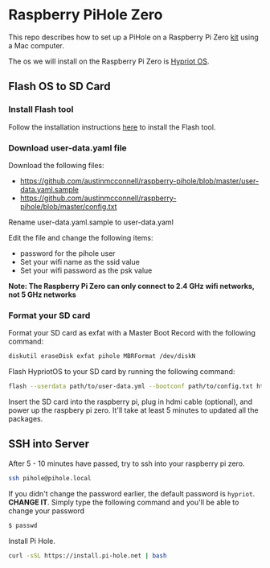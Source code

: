 # Raspberry PiHole Zero

This repo describes how to set up a PiHole on a Raspberry Pi Zero [kit](https://www.adafruit.com/product/3973) using a Mac computer.

The os we will install on the Raspberry Pi Zero is [Hypriot OS](https://hypriot.com/).

## Flash OS to SD Card

### Install Flash tool
Follow the installation instructions [here](https://github.com/hypriot/flash#installation) to install the Flash tool.

### Download user-data.yaml file

Download the following files:
- https://github.com/austinmcconnell/raspberry-pihole/blob/master/user-data.yaml.sample
- https://github.com/austinmcconnell/raspberry-pihole/blob/master/config.txt

Rename user-data.yaml.sample to user-data.yaml

Edit the file and change the following items:
 - password for the pihole user
 - Set your wifi name as the ssid value
 - Set your wifi password as the psk value 

**Note: The Raspberry Pi Zero can only connect to 2.4 GHz wifi networks, not 5 GHz networks**

### Format your SD card

Format your SD card as exfat with a Master Boot Record with the following command:

```bash
diskutil eraseDisk exfat pihole MBRFormat /dev/diskN
```

Flash HypriotOS to your SD card by running the following command:

```bash
flash --userdata path/to/user-data.yml --bootconf path/to/config.txt https://github.com/hypriot/image-builder-rpi/releases/download/v1.11.1/hypriotos-rpi-v1.11.1.img.zip
```

Insert the SD card into the raspberry pi, plug in hdmi cable (optional), and power up the raspbery pi zero. It'll take at least 5 minutes to updated all the packages.

## SSH into Server

After 5 - 10 minutes have passed, try to ssh into your raspberry pi zero.

```bash
ssh pihole@pihole.local
```

If you didn't change the password earlier, the default password is `hypriot`. **CHANGE IT**. Simply type the following command and you'll be able to change your password

```bash
$ passwd
```

Install Pi Hole.

```bash
curl -sSL https://install.pi-hole.net | bash
```
